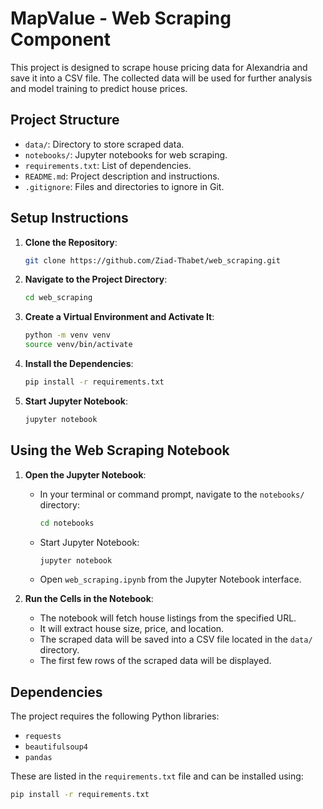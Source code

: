 # MapValue - Web Scraping Component

This project is designed to scrape house pricing data for Alexandria and save it into a CSV file. The collected data will be used for further analysis and model training to predict house prices.

## Project Structure

- `data/`: Directory to store scraped data.
- `notebooks/`: Jupyter notebooks for web scraping.
- `requirements.txt`: List of dependencies.
- `README.md`: Project description and instructions.
- `.gitignore`: Files and directories to ignore in Git.

## Setup Instructions

1. **Clone the Repository**:
    ```sh
    git clone https://github.com/Ziad-Thabet/web_scraping.git
    ```

2. **Navigate to the Project Directory**:
    ```sh
    cd web_scraping
    ```

3. **Create a Virtual Environment and Activate It**:
    ```sh
    python -m venv venv
    source venv/bin/activate
    ```

4. **Install the Dependencies**:
    ```sh
    pip install -r requirements.txt
    ```

5. **Start Jupyter Notebook**:
    ```sh
    jupyter notebook
    ```

## Using the Web Scraping Notebook

1. **Open the Jupyter Notebook**:
    - In your terminal or command prompt, navigate to the `notebooks/` directory:
      ```sh
      cd notebooks
      ```
    - Start Jupyter Notebook:
      ```sh
      jupyter notebook
      ```
    - Open `web_scraping.ipynb` from the Jupyter Notebook interface.

2. **Run the Cells in the Notebook**:
    - The notebook will fetch house listings from the specified URL.
    - It will extract house size, price, and location.
    - The scraped data will be saved into a CSV file located in the `data/` directory.
    - The first few rows of the scraped data will be displayed.

## Dependencies

The project requires the following Python libraries:
- `requests`
- `beautifulsoup4`
- `pandas`

These are listed in the `requirements.txt` file and can be installed using:
```sh
pip install -r requirements.txt